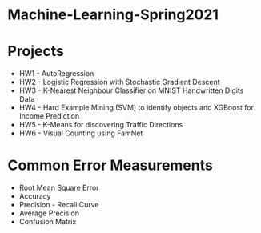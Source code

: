 # Machine-Learning-Spring2021


# Projects
* HW1 - AutoRegression
* HW2 - Logistic Regression with Stochastic Gradient Descent
* HW3 - K-Nearest Neighbour Classifier on MNIST Handwritten Digits Data
* HW4 - Hard Example Mining (SVM) to identify objects and XGBoost for Income Prediction
* HW5 - K-Means for discovering Traffic Directions
* HW6 - Visual Counting using FamNet

# Common Error Measurements 
* Root Mean Square Error
* Accuracy
* Precision - Recall Curve
* Average Precision
* Confusion Matrix

  
